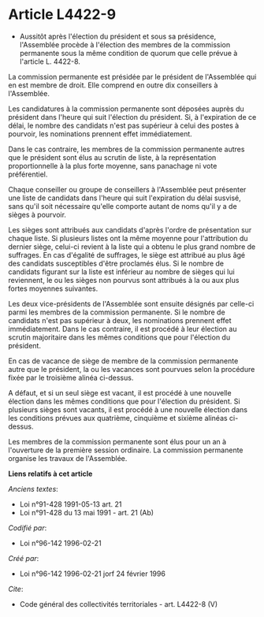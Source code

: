# Article L4422-9

- Aussitôt après l'élection du président et sous sa présidence, l'Assemblée procède à l'élection des membres de la commission
permanente sous la même condition de quorum que celle prévue à l'article L. 4422-8.

La commission permanente est présidée par le président de l'Assemblée qui en est membre de droit. Elle comprend en outre dix
conseillers à l'Assemblée.

Les candidatures à la commission permanente sont déposées auprès du président dans l'heure qui suit l'élection du président.
Si, à l'expiration de ce délai, le nombre des candidats n'est pas supérieur à celui des postes à pourvoir, les nominations
prennent effet immédiatement.

Dans le cas contraire, les membres de la commission permanente autres que le président sont élus au scrutin de liste, à la
représentation proportionnelle à la plus forte moyenne, sans panachage ni vote préférentiel.

Chaque conseiller ou groupe de conseillers à l'Assemblée peut présenter une liste de candidats dans l'heure qui suit
l'expiration du délai susvisé, sans qu'il soit nécessaire qu'elle comporte autant de noms qu'il y a de sièges à pourvoir.

Les sièges sont attribués aux candidats d'après l'ordre de présentation sur chaque liste. Si plusieurs listes ont la même
moyenne pour l'attribution du dernier siège, celui-ci revient à la liste qui a obtenu le plus grand nombre de suffrages. En
cas d'égalité de suffrages, le siège est attribué au plus âgé des candidats susceptibles d'être proclamés élus. Si le nombre
de candidats figurant sur la liste est inférieur au nombre de sièges qui lui reviennent, le ou les sièges non pourvus sont
attribués à la ou aux plus fortes moyennes suivantes.

Les deux vice-présidents de l'Assemblée sont ensuite désignés par celle-ci parmi les membres de la commission permanente. Si
le nombre de candidats n'est pas supérieur à deux, les nominations prennent effet immédiatement. Dans le cas contraire, il
est procédé à leur élection au scrutin majoritaire dans les mêmes conditions que pour l'élection du président.

En cas de vacance de siège de membre de la commission permanente autre que le président, la ou les vacances sont pourvues
selon la procédure fixée par le troisième alinéa ci-dessus.

A défaut, et si un seul siège est vacant, il est procédé à une nouvelle élection dans les mêmes conditions que pour
l'élection du président. Si plusieurs sièges sont vacants, il est procédé à une nouvelle élection dans les conditions prévues
aux quatrième, cinquième et sixième alinéas ci-dessus.

Les membres de la commission permanente sont élus pour un an à l'ouverture de la première session ordinaire. La commission
permanente organise les travaux de l'Assemblée.

**Liens relatifs à cet article**

_Anciens textes_:

  - Loi n°91-428 1991-05-13 art. 21
  - Loi n°91-428 du 13 mai 1991 - art. 21 (Ab)

_Codifié par_:

  - Loi n°96-142 1996-02-21

_Créé par_:

  - Loi n°96-142 1996-02-21 jorf 24 février 1996

_Cite_:

  - Code général des collectivités territoriales - art. L4422-8 (V)
